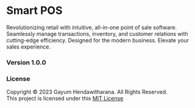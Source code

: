 # Smart POS
Revolutionizing retail with intuitive, all-in-one point of sale software. Seamlessly manage transactions, inventory, and customer relations with cutting-edge efficiency. Designed for the modern business. Elevate your sales experience.

### Version 1.0.0

### License
Copyright &copy; 2023 Gayum Hendawitharana. All Rights Reserved.<br>
This project is licensed under this [MIT License](License.txt)


